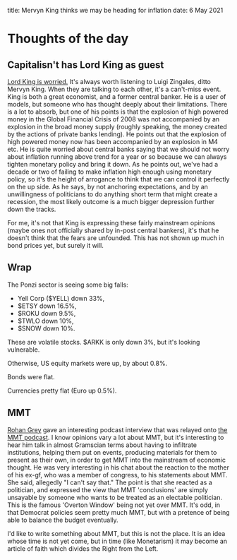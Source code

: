 title: Mervyn King thinks we may be heading for inflation
date: 6 May 2021

# Thoughts of the day

## Capitalisn't has Lord King as guest

[Lord King is worried.](https://www.capitalisnt.com/episodes/worried-about-inflation-so-is-fmr-central-banker-mervyn-king)
It's always worth listening to Luigi Zingales, ditto Mervyn King. 
When they are talking to each other, it's a can't-miss event.
King is both a great economist, and a former central banker.
He is a user of models, but someone who has thought deeply about their limitations. 
There is a lot to absorb, but one of his points is that the explosion of high powered money in the Global Financial Crisis of 2008 was not accompanied by an explosion in the broad money supply (roughly speaking, the money created by the actions of private banks lending).
He points out that the explosion of high powered money now has been accompanied by an explosion in M4 etc.
He is quite worried about central banks saying that we should not worry about inflation running above trend for a year or so because we can always tighten monetary policy and bring it down. 
As he points out, we've had a decade or two of failing to make inflation high enough using monetary policy, so it's the height of arrogance to think that we can control it perfectly on the up side. 
As he says, by not anchoring expectations, and by an unwillingness of politicians to do anything short term that might create a recession, 
the most likely outcome is a much bigger depression further down the tracks.

For me, it's not that King is expressing these fairly mainstream opinions (maybe ones not officially shared by in-post central bankers), it's that he doesn't think that the fears are unfounded. 
This has not shown up much in bond prices yet, but surely it will.

## Wrap

The Ponzi sector is seeing some big falls:

- Yell Corp ($YELL) down 33%,
- $ETSY down 16.5%,
- $ROKU down 9.5%,
- $TWLO down 10%,
- $SNOW down 10%.

These are volatile stocks. $ARKK is only down 3%, but it's looking vulnerable.

Otherwise, US equity markets were up, by about 0.8%.

Bonds were flat.

Currencies pretty flat (Euro up 0.5%).

## MMT

[Rohan Grey](https://twitter.com/rohangrey) gave an interesting podcast interview that was relayed onto [the MMT podcast](https://twitter.com/MMTpodcast). 
I know opinions vary a lot about MMT, but it's interesting to hear him talk in almost Gramscian terms about having to infiltrate institutions, helping them put on events, producing materials for them to present as their own, in order to get MMT into the mainstream of economic thought. 
He was very interesting in his chat about the reaction to the mother of his ex-gf, who was a member of congress, to his statements about MMT. She said, allegedly "I can't say that." The point is that she reacted as a politician, and expressed the view that MMT 'conclusions' are simply unsayable by someone who wants to be treated as an electable politician. This is the famous 'Overton Window' being not yet over MMT. 
It's odd, in that Democrat policies seem pretty much MMT, but with a pretence of being able to balance the budget eventually.

I'd like to write something about MMT, but this is not the place. It is an idea whose time is not yet come, but in time (like Monetarism) it may become an article of faith which divides the Right from the Left.



